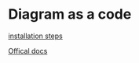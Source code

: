 # Diagram as a code

[installation steps](https://diagrams.mingrammer.com/docs/getting-started/installation)

[Offical docs](https://diagrams.mingrammer.com/docs)